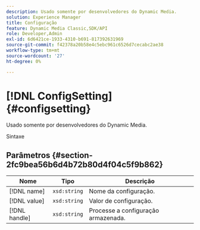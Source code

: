 ```yaml
---
description: Usado somente por desenvolvedores do Dynamic Media.
solution: Experience Manager
title: Configuração
feature: Dynamic Media Classic,SDK/API
role: Developer,Admin
exl-id: 6d6421ce-1933-4310-b691-817392631969
source-git-commit: f42378a20b58e4c5ebc961c6526d7cecabc2ae38
workflow-type: tm+mt
source-wordcount: '27'
ht-degree: 0%

---
```


# [!DNL ConfigSetting]{#configsetting}

Usado somente por desenvolvedores do Dynamic Media.

Sintaxe

## Parâmetros {#section-2fc9bea56b6d4b72b80d4f04c5f9b862}

| Nome | Tipo | Descrição |
|---|---|---|
| [!DNL name] | `xsd:string` | Nome da configuração. |
| [!DNL value] | `xsd:string` | Valor de configuração. |
| [!DNL handle] | `xsd:string` | Processe a configuração armazenada. |
